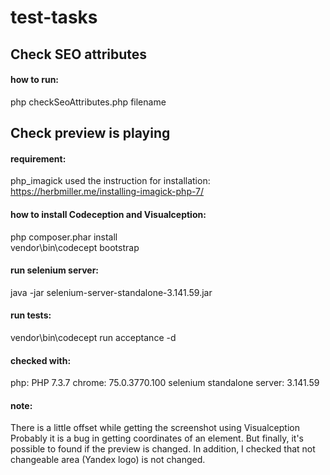 # test-tasks
## Check SEO attributes

#### how to run:
php checkSeoAttributes.php filename


## Check preview is playing
#### requirement:
php_imagick
used the instruction for installation: https://herbmiller.me/installing-imagick-php-7/

#### how to install Codeception and Visualception:
php composer.phar install <br>
vendor\bin\codecept bootstrap

#### run selenium server:
java -jar selenium-server-standalone-3.141.59.jar

#### run tests:
vendor\bin\codecept run acceptance -d

#### checked with:
php: PHP 7.3.7
chrome: 75.0.3770.100
selenium standalone server: 3.141.59

#### note:
There is a little offset while getting the screenshot using Visualception
Probably it is a bug in getting coordinates of an element.
But finally, it's possible to found if the preview is changed.
In addition, I checked that not changeable area (Yandex logo) is not changed.
